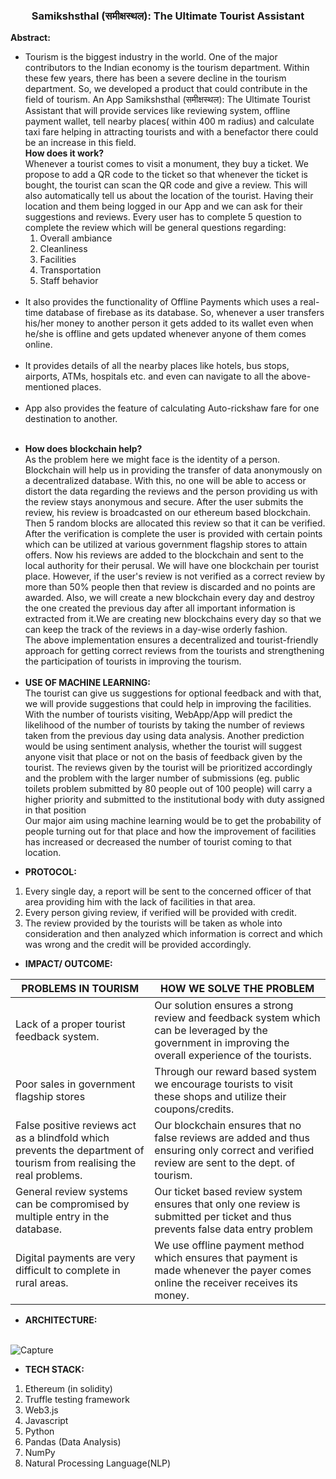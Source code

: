<h3 align="center">Samikshsthal (समीक्षस्थल): The Ultimate Tourist Assistant</h3>

<b>Abstract:</b><br>
<ul>
<li>Tourism is the biggest industry in the world. One of the major contributors to the Indian economy is the tourism department. Within these few years, there has been a severe decline in the tourism department. So, we developed a product that could contribute in the field of tourism. An App Samikshsthal (समीक्षस्थल): The Ultimate Tourist Assistant that will provide services like reviewing system, offline payment wallet, tell nearby places( within 400 m radius) and calculate taxi fare helping in attracting tourists and with a benefactor there could be an increase in this field.<br>
<b>How does it work?</b><br>
Whenever a tourist comes to visit a monument, they buy a ticket. We propose to add a QR code to the ticket so that whenever the ticket is bought, the tourist can scan the QR code and give a review. This will also automatically tell us about the location of the tourist.  Having their location and them being logged in our App and we can ask for their suggestions and reviews. 
Every user  has to complete 5 question to complete the review which will be general questions regarding:
<ol>
<li>Overall ambiance
<li>Cleanliness</li>
<li>Facilities</li>
<li>Transportation</li>
  <li>Staff behavior</li>
  </ol>
  </li>
  <br>
  <li>
It also provides the functionality of Offline Payments which uses a real-time database of firebase as its database. So, whenever a user transfers his/her money to another person it gets added to its wallet even when he/she is offline and gets updated whenever anyone of them comes online. </li>
<br>
  <li>
It provides details of all the nearby places like hotels, bus stops, airports, ATMs, hospitals etc. and even can navigate to all the above-mentioned places. </li>
<br>
<li>App also provides the feature of calculating Auto-rickshaw fare for one destination to another.</li>
<br>
  </ul>
<ul>
<li><b>How does blockchain help?</b><br></li>
As the problem here we might face is the identity of a person. Blockchain will help us in providing the transfer of data anonymously on a decentralized database. With this, no one will be able to access or distort the data regarding the reviews and the person providing us with the review stays anonymous and secure. 
After the user submits the review, his review is broadcasted on our ethereum based blockchain. Then 5 random blocks are allocated this review so that it can be verified. After the verification is complete the user is provided with certain points which can be utilized at various government flagship stores to attain offers. Now his reviews are added to the blockchain and sent to the local authority for their perusal. We will have one blockchain per tourist place. However, if the user's review is not verified as a correct review by more than 50%  people then that review is discarded and no points are awarded. Also, we will create a new blockchain every day and destroy the one created the previous day after all important information is extracted from it.We are creating new blockchains every day so that we can keep the track of the reviews in a day-wise orderly fashion.<br>
The above implementation ensures a decentralized and tourist-friendly approach for getting correct reviews from the tourists and strengthening the participation of tourists in improving the tourism. <br><br>
<li><b> USE OF MACHINE LEARNING:</b></li>
The tourist can give us suggestions for optional feedback and with that, we will provide suggestions that could help in improving the facilities. With the number of tourists visiting, WebApp/App will predict the likelihood of the number of tourists by taking the number of reviews taken from the previous day using data analysis. Another prediction would be using sentiment analysis, whether the tourist will suggest anyone visit that place or not on the basis of feedback given by the tourist. The reviews given by the tourist will be prioritized accordingly and the problem with the larger number of submissions (eg. public toilets problem submitted by 80 people out of 100 people) will carry a higher priority and submitted to the institutional body with duty assigned in that position<br>Our major aim using machine learning would be to get the probability of people turning out for that place and how the improvement of facilities has increased or decreased the number of tourist coming to that location.
  </ul>

<ul><li><b>PROTOCOL:</b></li></ul>
<ol>
  
<li>Every single day, a report will be sent to the concerned officer of that area providing him with the lack of facilities in that area.</li>
<li>Every person giving review, if verified will be provided with credit.</li>
<li>The review provided by the tourists will be taken as whole into consideration and then analyzed which information is correct and which was wrong and the credit will be provided accordingly.</li>
</ol>
<ul><li><b>IMPACT/ OUTCOME: </b></li></ul>
<table class="table table-bordered">
<thead>
  <tr>
<th>PROBLEMS IN TOURISM</th>
<th>HOW WE SOLVE THE PROBLEM</th>
    </tr>
  </thead>
  <tbody>
  <tr>
<td>Lack of a proper tourist feedback system.</td>
<td>Our solution ensures a strong review and feedback system which can be leveraged by the government in improving the overall experience of the tourists.</td>
  </tr>
  <tr>
<td>Poor sales in government flagship stores</td>
<td>Through our reward based system we encourage tourists to visit these shops and utilize their coupons/credits.</td>
    </tr>
  <tr>
<td>False positive reviews act as a blindfold which prevents the department of tourism from realising the real problems.</td>
    
<td>Our blockchain ensures that no false reviews are added and thus ensuring only correct and verified review are sent to the dept. of tourism.</td></tr>
<tr><td>General review systems can be compromised by multiple entry in the database.</td>
<td>Our ticket based review system ensures that only one review is submitted per ticket and thus prevents false data entry problem</td><tr>
 
<td>Digital payments are very difficult to complete in rural areas.</td>
<td>We use offline payment method which ensures that payment is made whenever the payer comes online the receiver receives its money.</td>
  </tr>
  </tbody>
</table>





<ul><li><b>ARCHITECTURE:</b></li></ul><br><img src="https://image.ibb.co/mnk37x/Capture.png" alt="Capture" border="0">


<ul><li><b>TECH STACK:</li></ul></b>
<ol>
<li>Ethereum (in solidity)</li>
<li>Truffle testing framework</li>
<li>Web3.js</li>
<li>Javascript</li>
<li>Python</li>
<li>Pandas (Data Analysis)</li>
<li>NumPy</li>
<li>Natural Processing Language(NLP)</li>
</ol>










